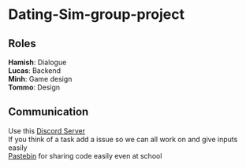 # Dating-Sim-group-project
## Roles
**Hamish**: Dialogue \
**Lucas**: Backend\
**Minh**: Game design\
**Tommo**: Design
## Communication
Use this [Discord Server](https://discord.gg/8bvTYPZQP6)\
If you think of a task add a issue so we can all work on and give inputs easily\
[Pastebin](https://pastebin.com/) for sharing code easily even at school

